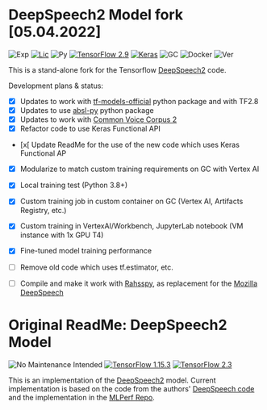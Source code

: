 # DeepSpeech2 Model fork [05.04.2022]
![Exp](https://img.shields.io/badge/Fork-experimental-orange.svg)
[![Lic](https://img.shields.io/badge/License-Apache2.0-green)](http://www.apache.org/licenses/LICENSE-2.0)
![Py](https://img.shields.io/badge/python-3.7+-green)
[![TensorFlow 2.9](https://img.shields.io/badge/TensorFlow-2.9-FF6F00?logo=tensorflow)](https://github.com/tensorflow/tensorflow/releases/tag/v2.9.0)
[![Keras](https://img.shields.io/badge/KerasAPI-OK-green)](https://keras.io/api/)
![GC](https://img.shields.io/badge/GoogleCloud_VertexAI-OK-green)
![Docker](https://img.shields.io/badge/Docker-OK-green)
![Ver](https://img.shields.io/badge/version-0.3-lightgrey)

This is a stand-alone fork for the Tensorflow [DeepSpeech2](https://github.com/tensorflow/models/tree/master/research/deep_speech) code.

Development plans & status:

- [x] Updates to work with [tf-models-official](https://pypi.org/project/tf-models-official/) python package and with TF2.8
- [x] Updates to use [absl-py](https://abseil.io/docs/python/) python package
- [x] Updates to work with [Common Voice Corpus 2](https://commonvoice.mozilla.org/en/datasets) 
- [x] Refactor code to use Keras Functional API
- [x[ Update ReadMe for the use of the new code which uses Keras Functional AP
- [x] Modularize to match custom training requirements on GC with Vertex AI
- [x] Local training test (Python 3.8+)
- [x] Custom training job in custom container on GC (Vertex AI, Artifacts Registry, etc.)
- [x] Custom training in VertexAI/Workbench, JupyterLab notebook (VM instance with 1x GPU T4)
- [x] Fine-tuned model training performance
- [ ] Remove old code which uses tf.estimator, etc.
- [ ] Compile and make it work with [Rahsspy](https://github.com/rhasspy/rhasspy), as replacement for the [Mozilla DeepSpeech](https://github.com/mozilla/DeepSpeech)




# Original ReadMe: DeepSpeech2 Model

![No Maintenance Intended](https://img.shields.io/badge/No%20Maintenance%20Intended-%E2%9C%95-red.svg)
[![TensorFlow 1.15.3](https://img.shields.io/badge/TensorFlow-1.15.3-FF6F00?logo=tensorflow)](https://github.com/tensorflow/tensorflow/releases/tag/v1.15.3)
[![TensorFlow 2.3](https://img.shields.io/badge/TensorFlow-2.3-FF6F00?logo=tensorflow)](https://github.com/tensorflow/tensorflow/releases/tag/v2.3.0)

This is an implementation of the [DeepSpeech2](https://arxiv.org/pdf/1512.02595.pdf) model. Current implementation is based on the code from the authors' [DeepSpeech code](https://github.com/PaddlePaddle/DeepSpeech) and the implementation in the [MLPerf Repo](https://github.com/mlperf/reference/tree/master/speech_recognition).


